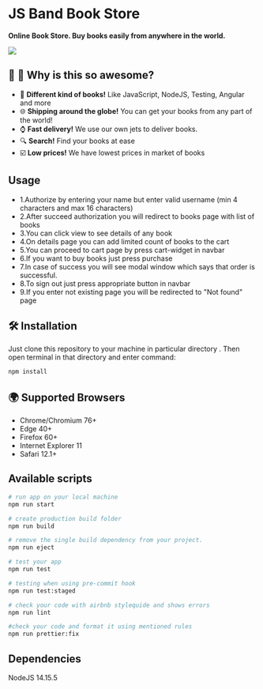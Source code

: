 # JS Band Book Store 

**Online Book Store. Buy books easily from anywhere in the world.**  

![](https://drive.google.com/file/d/1EioH_FtROrIxOYy5pidVlMG1QDD6DlYD/view?usp=sharing)

## :blue_heart: :tada: Why is this so awesome?

* :rocket: **Different kind of books!** Like JavaScript, NodeJS, Testing, Angular and more
* :globe_with_meridians: **Shipping around the globe!** You can get your books from any part of the world!
* :watch: **Fast delivery!** We use our own jets to deliver books.
* :mag: **Search!** Find your books at ease
* :ballot_box_with_check: **Low prices!** We have lowest prices in market of books

## Usage
* 1.Authorize by entering your name but enter valid username (min 4 characters and max 16 characters)
* 2.After succeed authorization you will redirect to books page with list of books
* 3.You can click view to see details of any book
* 4.On details page you can add limited count of books to the cart
* 5.You can proceed to cart page by press cart-widget in navbar
* 6.If you want to buy books just press purchase 
* 7.In case of success you will see modal window which says that order is successful.
* 8.To sign out just press appropriate button in navbar 
* 9.If you enter not existing page you will be redirected to "Not found" page

## :hammer_and_wrench: Installation

Just clone this repository to your machine in particular directory . Then open terminal in that directory and enter command:

``` sh
npm install
```
## :earth_africa: Supported Browsers

* Chrome/Chromium 76+
* Edge 40+
* Firefox 60+
* Internet Explorer 11
* Safari 12.1+

## Available scripts

``` bash
# run app on your local machine
npm run start

# create production build folder
npm run build

# remove the single build dependency from your project.
npm run eject

# test your app
npm run test

# testing when using pre-commit hook
npm run test:staged

# check your code with airbnb stylequide and shows errors
npm run lint

#check your code and format it using mentioned rules
npm run prettier:fix

```
## Dependencies
NodeJS 14.15.5 



